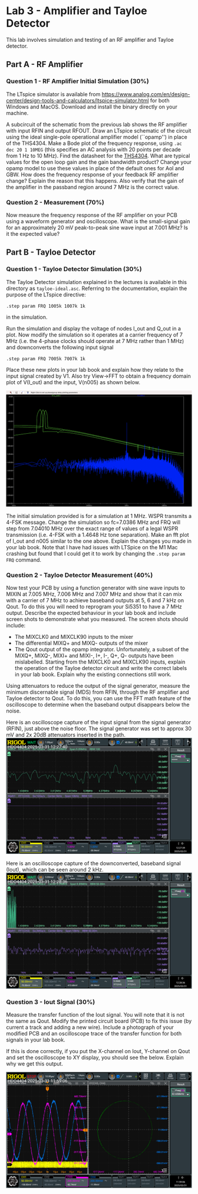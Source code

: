 # Lab 3 - Amplifier and Tayloe Detector

This lab involves simulation and testing of an RF amplifier and  Tayloe detector.

## Part A - RF Amplifier 
### Question 1 - RF Amplifier Initial Simulation (30%)

The LTspice simulator is available from https://www.analog.com/en/design-center/design-tools-and-calculators/ltspice-simulator.html for both Windows and MacOS. Download and install the binary directly on your machine. 

A subcircuit of the schematic from the previous lab shows the RF amplifier with input RFIN and output RFOUT. Draw an LTspice schematic of the circuit using the ideal single-pole operational amplifier model (``opamp'') in place of the THS4304. Make a Bode plot of the frequency response, using ```.ac dec 20 1 10MEG``` (this specifies an AC analysis with 20 points per decade from 1 Hz to 10 MHz). Find the datasheet for the [THS4304](https://www.ti.com/product/THS4304). What are typical values for the open loop gain and the gain bandwidth product? Change your opamp model to use these values in place of the default ones for Aol and GBW. How does the frequency response of your feedback RF amplifier change? Explain the reason that this happens. Also verify that the gain of the amplifier in the passband region around 7 MHz is the correct value.

### Question 2 - Measurement (70%)
Now measure the frequency response of the RF amplifier on your PCB using a waveform generator and oscilloscope. What is the small-signal gain for an approximately 20 mV peak-to-peak sine wave input at 7.001 MHz? Is it the expected value?

## Part B - Tayloe Detector 
### Question 1 - Tayloe Detector Simulation (30%)

The Tayloe Detector simulation explained in the lectures is available in this directory as ```tayloe-ideal.asc```. 
Referring to the documentation, explain the purpose of the LTspice directive:
```
.step param FRQ 1005k 1007k 1k
```
in the simulation.

Run the simulation and display the voltage of nodes I_out and Q_out in a plot. Now modify the simulation so it operates at a carrier frequency of 7 MHz (i.e. the 4-phase clocks should operate at 7 MHz rather than 1 MHz) and downconverts the following input signal
```
.step param FRQ 7005k 7007k 1k
```
Place these new plots in your lab book and explain how they relate to the input signal created by V1. Also try View->FFT to obtain a frequency domain plot of V(I_out) and the input, V(n005) as shown below.

![](mixersim.png)

The initial simulation provided is for a simulation at 1 MHz. WSPR transmits a 4-FSK message. Change the simulation so fc=7.0386 MHz and FRQ will step from 7.04010 MHz over the exact range of values of a legal WSPR transmission (i.e. 4-FSK with a 1.4648 Hz tone separation). Make an fft plot of I_out and n005 similar to the one above. Explain the changes you made in your lab book. Note that I have had issues with LTSpice on the M1 Mac crashing but found that I could get it to work by changing the ```.step param FRQ``` command.

### Question 2 - Tayloe Detector Measurement (40%)

Now test your PCB by using a function generator with sine wave inputs to MIXIN at 7.005 MHz, 7.006 MHz and 7.007 MHz and show that it can mix with a carrier of 7 MHz to achieve baseband outputs at 5, 6 and 7 kHz on Qout. To do this you will need to reprogram your Si5351 to have a 7 MHz output. 
Describe the expected behaviour in your lab book and include screen shots to demonstrate what you measured. The  screen shots should include:
 * The MIXCLK0 and MIXCLK90 inputs to the mixer
 * The differential MIXQ+ and MIXQ- outputs of the mixer
 * The Qout output of the opamp integrator.
Unfortunately, a subset of the MIXQ+, MIXQ-, MIXI+ and MIXI-, I+, I-, Q+, Q- outputs have been mislabelled. Starting 
from the MIXCLK0 and MIXCLK90 inputs, explain the operation of the Tayloe detector circuit and write the correct labels 
in your lab book. Explain why the existing connections still work.

Using attenuators to reduce the output of the signal generator, measure the minimum discernable signal (MDS) 
from RFIN, through the RF amplifier and Tayloe detector to Qout. To do this, you can use the FFT math feature of the
oscilloscope to determine when the baseband output disappears below the noise.

Here is an oscilloscope capture of the input signal from the signal generator (RFIN), just above the noise floor. The signal generator was set to approx 30 mV and 2x 20dB attenuators inserted in the path.
![](mds-carrier.png)

Here is an oscilloscope capture of the downconverted, baseband signal (Iout), which can be seen around 2 kHz. 
![](mds-baseband.png)


### Question 3 - Iout Signal (30%)
Measure the transfer function of the Iout signal. You will note that it is not the same as Qout. Modify the printed circuit board (PCB) to fix this issue (by current a track and adding a new wire). Include a photograph of your modified PCB and an oscilloscope trace of the transfer function for both signals in your lab book. 

If this is done correctly, if you put the X-channel on Iout, Y-channel on Qout and set the oscilloscope to XY display, you should see the below. Explain why we get this output.

![](cro-xy.png)
